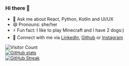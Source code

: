 ### Hi there 👋

- 💬 Ask me about React, Python, Kotlin and UI/UX
- 😄 Pronouns: she/her
- ⚡ Fun fact: I like to play Minecraft and I have 2 dogs:) 
- 🔭 Connect with me via [LinkedIn](https://www.linkedin.com/in/vaishnavi-joshi-aaa7091a5/), [Github](https://github.com/vj-codes) or [Instagram](https://www.instagram.com/curious_wiki/) 

![Visitor Count](https://profile-counter.glitch.me/{vj-codes}/count.svg) <br>
[![GitHub stats](https://github-readme-stats.vercel.app/api?username=vj-codes&show_icons=true&theme=radical)](https://github.com/anuraghazra/github-readme-stats) <br>
[![GitHub Streak](https://github-readme-streak-stats.herokuapp.com/?user=vj-codes&theme=radical)](https://git.io/streak-stats)
